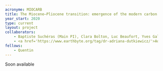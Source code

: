 ```yaml
---
acronyme: MIOCARB
title: The Miocene–Pliocene transition: emergence of the modern carbon cycle
year_start: 2020
type: current
layout: project
collaborators:
    - Baptiste Suchéras (Main PI), Clara Bolton, Luc Beaufort, Yves Gally, Jean-Charles Mazur (CEREGE, AMU)
    - <a href='https://www.earthbyte.org/tag/dr-adriana-dutkiewicz/'>Adriana Dutkiewicz</a> (EarthByte - Sydney)
fellows: 
    - Quentin
---
```


Soon available

